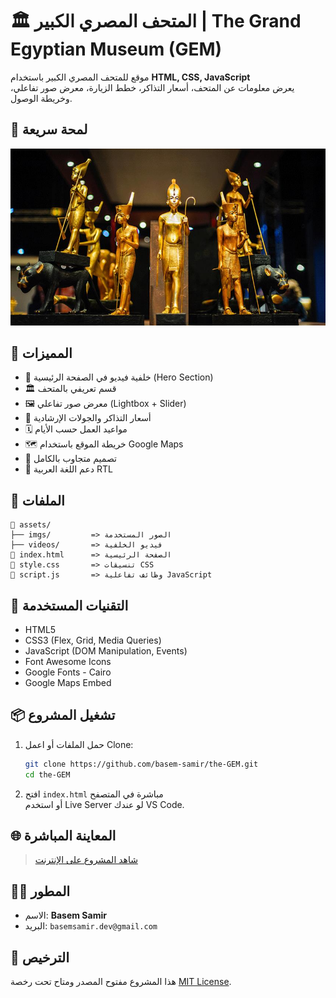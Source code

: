 # 🏛️ المتحف المصري الكبير | The Grand Egyptian Museum (GEM)

موقع للمتحف المصري الكبير باستخدام **HTML, CSS, JavaScript**  
يعرض معلومات عن المتحف، أسعار التذاكر، خطط الزيارة، معرض صور تفاعلي، وخريطة الوصول.

## 📸 لمحة سريعة

![Preview](assets/imgs/gallery/1.jpg)

## 🚀 المميزات

- 🎥 خلفية فيديو في الصفحة الرئيسية (Hero Section)
- 🏛️ قسم تعريفي بالمتحف
- 🖼️ معرض صور تفاعلي (Lightbox + Slider)
- 🎫 أسعار التذاكر والجولات الإرشادية
- 🗓️ مواعيد العمل حسب الأيام
- 🗺️ خريطة الموقع باستخدام Google Maps
- 📱 تصميم متجاوب بالكامل
- 🌙 دعم اللغة العربية RTL

## 📂 الملفات

```
📁 assets/
├── imgs/         => الصور المستخدمة
├── videos/       => فيديو الخلفية
📄 index.html      => الصفحة الرئيسية
📄 style.css       => تنسيقات CSS
📄 script.js       => وظائف تفاعلية JavaScript
```

## 🔧 التقنيات المستخدمة

- HTML5
- CSS3 (Flex, Grid, Media Queries)
- JavaScript (DOM Manipulation, Events)
- Font Awesome Icons
- Google Fonts - Cairo
- Google Maps Embed

## 📦 تشغيل المشروع

1. حمل الملفات أو اعمل Clone:
   ```bash
   git clone https://github.com/basem-samir/the-GEM.git
   cd the-GEM
   ```
2. افتح `index.html` مباشرة في المتصفح  
   أو استخدم Live Server لو عندك VS Code.

## 🌐 المعاينة المباشرة

> [شاهد المشروع على الإنترنت](https://basem-samir.github.io/the-GEM)

## 🙋‍♂️ المطور

- الاسم: **Basem Samir**
- البريد: `basemsamir.dev@gmail.com`

## 📄 الترخيص

هذا المشروع مفتوح المصدر ومتاح تحت رخصة [MIT License](LICENSE).
